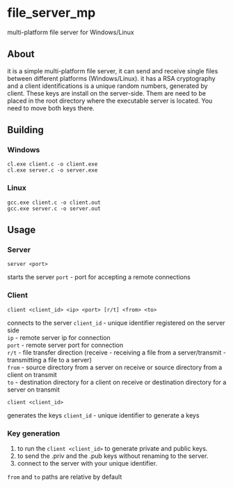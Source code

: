# file_server_mp
multi-platform file server for Windows/Linux
 
## About
it is a simple multi-platform file server, it can send and receive single files between different platforms (Windows/Linux).
it has a RSA cryptography and a client identifications is a unique random numbers, generated by client. 
These keys are install on the server-side. Them are need to be placed in the root directory where the executable server is located. You need to move both keys there.
 
## Building
### Windows
```
cl.exe client.c -o client.exe
cl.exe server.c -o server.exe
```
### Linux
```
gcc.exe client.c -o client.out
gcc.exe server.c -o server.out
```
## Usage
### Server
```
server <port>
```
starts the server
`port` - port for accepting a remote connections

### Client
```
client <client_id> <ip> <port> [r/t] <from> <to>
```
connects to the server
`client_id` - unique identifier registered on the server side  
`ip`        - remote server ip for connection  
`port`      - remote server port for connection  
`r/t`       - file transfer direction (receive - receiving a file from a server/transmit - transmitting a file to a server)  
`from`      - source directory from a server on receive or source directory from a client on transmit  
`to`        - destination directory for a client on receive or destination directory for a server on transmit  
```
client <client_id>
```
generates the keys
`client_id` - unique identifier to generate a keys
### Key generation
1. to run the `client <client_id>` to generate private and public keys.
2. to send the .priv and the .pub keys without renaming to the server.
3. connect to the server with your unique identifier.

`from` and `to` paths are relative by default
